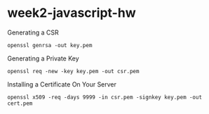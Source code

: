 # week2-javascript-hw

Generating a CSR 
```
openssl genrsa -out key.pem
```

Generating a Private Key
```
openssl req -new -key key.pem -out csr.pem
```

Installing a Certificate On Your Server
```
openssl x509 -req -days 9999 -in csr.pem -signkey key.pem -out cert.pem
```
